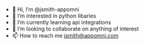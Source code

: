 - 👋 Hi, I’m @jsmith-appomni
- 👀 I’m interested in python libaries
- 🌱 I’m currently learning api integrations
- 💞️ I’m looking to collaborate on anything of interest
- 📫 How to reach me jsmith@appomni.com

<!---
jsmith-appomni/jsmith-appomni is a ✨ special ✨ repository because its `README.md` (this file) appears on your GitHub profile.
You can click the Preview link to take a look at your changes.
--->
